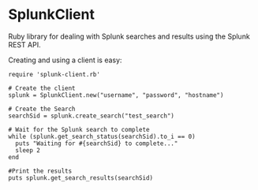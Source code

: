 # SplunkClient

Ruby library for dealing with Splunk searches and results using the Splunk REST API.

Creating and using a client is easy:

	require 'splunk-client.rb'

	# Create the client
	splunk = SplunkClient.new("username", "password", "hostname")

	# Create the Search
	searchSid = splunk.create_search("test_search")

	# Wait for the Splunk search to complete
	while (splunk.get_search_status(searchSid).to_i == 0)
	  puts "Waiting for #{searchSid} to complete..."
	  sleep 2
	end

	#Print the results 
	puts splunk.get_search_results(searchSid)
